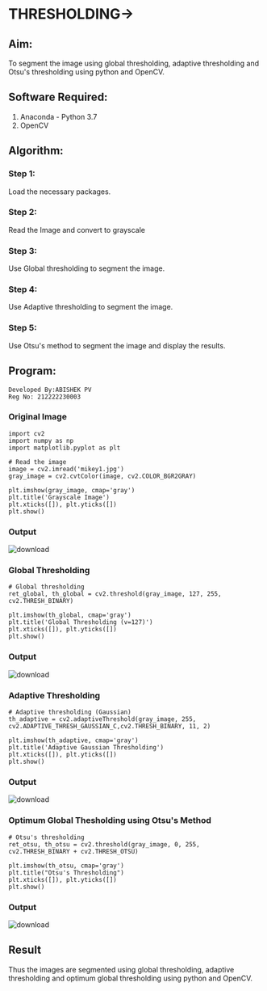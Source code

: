 # THRESHOLDING->
## Aim:
To segment the image using global thresholding, adaptive thresholding and Otsu's thresholding using python and OpenCV.

## Software Required:
1. Anaconda - Python 3.7
2. OpenCV

## Algorithm:
### Step 1:
Load the necessary packages.

### Step 2:
Read the Image and convert to grayscale

### Step 3:
Use Global thresholding to segment the image.

### Step 4:
Use Adaptive thresholding to segment the image.

### Step 5:
Use Otsu's method to segment the image and display the results.

## Program:
```
Developed By:ABISHEK PV
Reg No: 212222230003
```
### Original Image
```
import cv2
import numpy as np
import matplotlib.pyplot as plt

# Read the image
image = cv2.imread('mikey1.jpg')
gray_image = cv2.cvtColor(image, cv2.COLOR_BGR2GRAY)

plt.imshow(gray_image, cmap='gray')
plt.title('Grayscale Image')
plt.xticks([]), plt.yticks([])
plt.show()

```
### Output
![download](https://github.com/user-attachments/assets/6ff2f371-907d-44ae-bf2c-6e3a87e85fea)


### Global Thresholding
```
# Global thresholding
ret_global, th_global = cv2.threshold(gray_image, 127, 255, cv2.THRESH_BINARY)

plt.imshow(th_global, cmap='gray')
plt.title('Global Thresholding (v=127)')
plt.xticks([]), plt.yticks([])
plt.show()
```
### Output
![download](https://github.com/user-attachments/assets/6cd6559b-dd4b-45b9-9e60-490a50e315a8)

### Adaptive Thresholding
```
# Adaptive thresholding (Gaussian)
th_adaptive = cv2.adaptiveThreshold(gray_image, 255, cv2.ADAPTIVE_THRESH_GAUSSIAN_C,cv2.THRESH_BINARY, 11, 2)

plt.imshow(th_adaptive, cmap='gray')
plt.title('Adaptive Gaussian Thresholding')
plt.xticks([]), plt.yticks([])
plt.show()
```
### Output
![download](https://github.com/user-attachments/assets/8db3a434-db44-476c-8f86-12f92727a8d1)

### Optimum Global Thesholding using Otsu's Method
```
# Otsu's thresholding
ret_otsu, th_otsu = cv2.threshold(gray_image, 0, 255, cv2.THRESH_BINARY + cv2.THRESH_OTSU)

plt.imshow(th_otsu, cmap='gray')
plt.title("Otsu's Thresholding")
plt.xticks([]), plt.yticks([])
plt.show()
```
### Output
![download](https://github.com/user-attachments/assets/43493e03-1169-47cb-bc98-1efd64c28ae6)

## Result
Thus the images are segmented using global thresholding, adaptive thresholding and optimum global thresholding using python and OpenCV.
